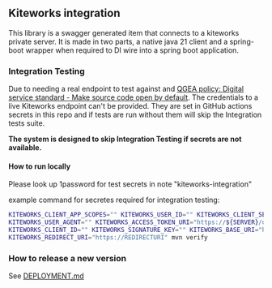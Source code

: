 ## Kiteworks integration

This library is a swagger generated item that connects to a kiteworks private server.
It is made in two parts, a native java 21 client and a spring-boot wrapper when required to
DI wire into a spring boot application.

### Integration Testing

Due to needing a real endpoint to test against and [QGEA policy: Digital service standard - Make source code open by default](https://www.forgov.qld.gov.au/information-and-communication-technology/qgea-policies-standards-and-guidelines/digital-service-standard).
The credentials to a live Kiteworks endpoint can't be provided. They are set in GitHub actions secrets in this repo 
and if tests are run without them will skip the Integration tests suite.

**The system is designed to skip Integration Testing if secrets are not available.**


#### How to run locally
Please look up 1password for test secrets in note "kiteworks-integration"

example command for secretes required for integration testing:
```bash
KITEWORKS_CLIENT_APP_SCOPES="" KITEWORKS_USER_ID="" KITEWORKS_CLIENT_SECRET="" \
KITEWORKS_USER_AGENT="" KITEWORKS_ACCESS_TOKEN_URI="https://${SERVER}/oauth/token" \
KITEWORKS_CLIENT_ID="" KITEWORKS_SIGNATURE_KEY="" KITEWORKS_BASE_URI="https://SERVER/" \
KITEWORKS_REDIRECT_URI="https://REDIRECTURI" mvn verify
```



### How to release a new version

See [DEPLOYMENT.md](DEPLOYMENT.md)